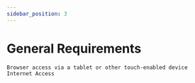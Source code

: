 ```yaml
---
sidebar_position: 3
---
```


# General Requirements

    Browser access via a tablet or other touch-enabled device
    Internet Access
